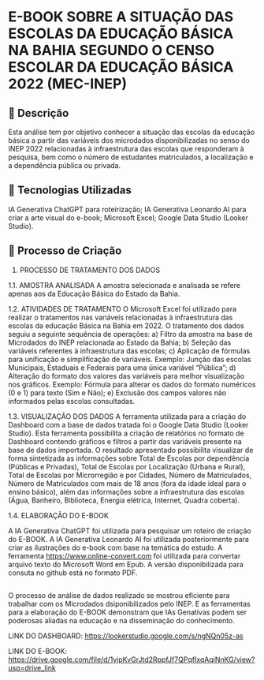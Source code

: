 # E-BOOK SOBRE A SITUAÇÃO DAS ESCOLAS DA EDUCAÇÃO BÁSICA NA BAHIA SEGUNDO O CENSO ESCOLAR DA EDUCAÇÃO BÁSICA 2022 (MEC-INEP)

## 📒 Descrição
Esta análise tem por objetivo conhecer a situação das escolas da educação básica a partir das variáveis dos microdados disponibilizadas no senso do INEP 2022 relacionadas à infraestrutura das escolas que responderam à pesquisa, bem como o número de estudantes matriculados, a localização e a dependência pública ou privada.

## 🤖 Tecnologias Utilizadas
IA Generativa ChatGPT para roteirização;
IA Generativa Leonardo AI para criar a arte visual do e-book;
Microsoft Excel;
Google Data Studio (Looker Studio).

## 🧐 Processo de Criação
1. PROCESSO DE TRATAMENTO DOS DADOS

1.1. AMOSTRA ANALISADA
A amostra selecionada e analisada se refere apenas aos da Educação Básica do Estado da Bahia.

1.2. ATIVIDADES DE TRATAMENTO
O Microsoft Excel foi utilizado para realizar o tratamentos nas variáveis relacionadas à infraestrutura das escolas da educação Básica na Bahia em 2022.
O tratamento dos dados seguiu a seguinte sequência de operações:
a)	Filtro da amostra na base de Microdados do INEP relacionada ao Estado da Bahia;
b)	Seleção das variáveis referentes à infraestrutura das escolas;
c)	Aplicação de fórmulas para unificação e simplificação de variáveis. Exemplo: Junção das escolas Municipais, Estaduais e Federais para uma única variável “Pública”;
d)	Alteração do formato dos valores das variáveis para melhor visualização nos gráficos. Exemplo: Fórmula para alterar os dados do formato numéricos (0 e 1) para texto (Sim e Não);
e)	Exclusão dos campos valores não informados pelas escolas consultadas.

1.3. VISUALIZAÇÃO DOS DADOS
A ferramenta utilizada para a criação do Dashboard com a base de dados tratada foi o Google Data Studio (Looker Studio). 
Esta ferramenta possibilita a criação de relatórios no formato de Dashboard contendo gráficos e filtros a partir das variáveis presente na base de dados importada. 
O resultado apresentado possibilita visualizar de forma sintetizada as informações sobre Total de Escolas por dependência (Públicas e Privadas), Total de Escolas por Localização (Urbana e Rural), Total de Escolas por Microrregião e por Cidades, Número de Matriculados, Número de Matriculados com mais de 18 anos (fora da idade ideal para o ensino básico), além das informações sobre a infraestrutura das escolas (Água, Banheiro, Biblioteca, Energia elétrica, Internet, Quadra coberta).

1.4. ELABORAÇÃO DO E-BOOK

A IA Generativa ChatGPT foi utilizada para pesquisar um roteiro de criação do E-BOOK.
A IA Generativa Leonardo AI foi utilizada posteriormente para criar as ilustrações do e-book com base na temática do estudo.
A ferramenta https://www.online-convert.com foi utilizada para convertar arquivo texto do Microsoft Word em Epub.
A versão disponibilizada para consuta no github está no formato PDF.


## 
O processo de análise de dados realizado se mostrou eficiente para trabalhar com os Microdados dsiponibilizados pelo INEP.
E as ferramentas para a elaboração do E-BOOK demonstram que IAs Genativas podem ser poderosas aliadas na educação e na disseminação do conhecimento.

LINK DO DASHBOARD: https://lookerstudio.google.com/s/ngNQn05z-as

LINK DO E-BOOK: https://drive.google.com/file/d/1yipKvGrJtd2RppfJf7QPqfIxqAqiNnKG/view?usp=drive_link






